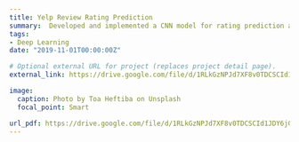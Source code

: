 ```yaml
---
title: Yelp Review Rating Prediction
summary:  Developed and implemented a CNN model for rating prediction and sentiment classification of YELP user restaurant-reviews. For the sentiment classification task, demonstrated that a simpler model which uses only adjectives of the review as its features yield similar results when compared to a complex model that utilizes the entire review.
tags:
- Deep Learning
date: "2019-11-01T00:00:00Z"

# Optional external URL for project (replaces project detail page).
external_link: https://drive.google.com/file/d/1RLkGzNPJd7XF8v0TDCSCId1JDY6jGKtU/view

image:
  caption: Photo by Toa Heftiba on Unsplash
  focal_point: Smart

url_pdf: https://drive.google.com/file/d/1RLkGzNPJd7XF8v0TDCSCId1JDY6jGKtU/view
---
```

